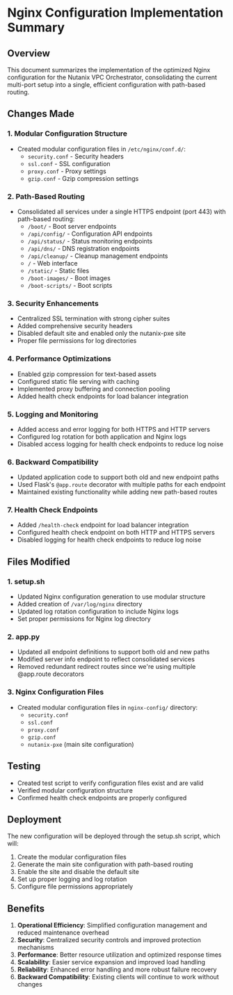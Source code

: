 # Nginx Configuration Implementation Summary

## Overview
This document summarizes the implementation of the optimized Nginx configuration for the Nutanix VPC Orchestrator, consolidating the current multi-port setup into a single, efficient configuration with path-based routing.

## Changes Made

### 1. Modular Configuration Structure
- Created modular configuration files in `/etc/nginx/conf.d/`:
  - `security.conf` - Security headers
  - `ssl.conf` - SSL configuration
  - `proxy.conf` - Proxy settings
  - `gzip.conf` - Gzip compression settings

### 2. Path-Based Routing
- Consolidated all services under a single HTTPS endpoint (port 443) with path-based routing:
  - `/boot/` - Boot server endpoints
  - `/api/config/` - Configuration API endpoints
  - `/api/status/` - Status monitoring endpoints
  - `/api/dns/` - DNS registration endpoints
  - `/api/cleanup/` - Cleanup management endpoints
  - `/` - Web interface
  - `/static/` - Static files
  - `/boot-images/` - Boot images
  - `/boot-scripts/` - Boot scripts

### 3. Security Enhancements
- Centralized SSL termination with strong cipher suites
- Added comprehensive security headers
- Disabled default site and enabled only the nutanix-pxe site
- Proper file permissions for log directories

### 4. Performance Optimizations
- Enabled gzip compression for text-based assets
- Configured static file serving with caching
- Implemented proxy buffering and connection pooling
- Added health check endpoints for load balancer integration

### 5. Logging and Monitoring
- Added access and error logging for both HTTPS and HTTP servers
- Configured log rotation for both application and Nginx logs
- Disabled access logging for health check endpoints to reduce log noise

### 6. Backward Compatibility
- Updated application code to support both old and new endpoint paths
- Used Flask's `@app.route` decorator with multiple paths for each endpoint
- Maintained existing functionality while adding new path-based routes

### 7. Health Check Endpoints
- Added `/health-check` endpoint for load balancer integration
- Configured health check endpoint on both HTTP and HTTPS servers
- Disabled logging for health check endpoints to reduce log noise

## Files Modified

### 1. setup.sh
- Updated Nginx configuration generation to use modular structure
- Added creation of `/var/log/nginx` directory
- Updated log rotation configuration to include Nginx logs
- Set proper permissions for Nginx log directory

### 2. app.py
- Updated all endpoint definitions to support both old and new paths
- Modified server info endpoint to reflect consolidated services
- Removed redundant redirect routes since we're using multiple @app.route decorators

### 3. Nginx Configuration Files
- Created modular configuration files in `nginx-config/` directory:
  - `security.conf`
  - `ssl.conf`
  - `proxy.conf`
  - `gzip.conf`
  - `nutanix-pxe` (main site configuration)

## Testing
- Created test script to verify configuration files exist and are valid
- Verified modular configuration structure
- Confirmed health check endpoints are properly configured

## Deployment
The new configuration will be deployed through the setup.sh script, which will:
1. Create the modular configuration files
2. Generate the main site configuration with path-based routing
3. Enable the site and disable the default site
4. Set up proper logging and log rotation
5. Configure file permissions appropriately

## Benefits
1. **Operational Efficiency**: Simplified configuration management and reduced maintenance overhead
2. **Security**: Centralized security controls and improved protection mechanisms
3. **Performance**: Better resource utilization and optimized response times
4. **Scalability**: Easier service expansion and improved load handling
5. **Reliability**: Enhanced error handling and more robust failure recovery
6. **Backward Compatibility**: Existing clients will continue to work without changes